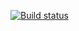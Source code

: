 [![Build status](https://ci.appveyor.com/api/projects/status/sa5r8qjkxwteihrm?svg=true)](https://ci.appveyor.com/project/MakovkaQA/patterns1)
